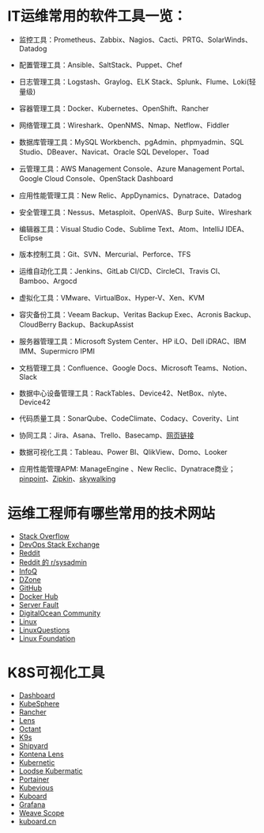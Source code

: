 # IT运维常用的软件工具一览：

- 监控工具：Prometheus、Zabbix、Nagios、Cacti、PRTG、SolarWinds、Datadog

- 配置管理工具：Ansible、SaltStack、Puppet、Chef

- 日志管理工具：Logstash、Graylog、ELK Stack、Splunk、Flume、Loki(轻量级)

- 容器管理工具：Docker、Kubernetes、OpenShift、Rancher

- 网络管理工具：Wireshark、OpenNMS、Nmap、Netflow、Fiddler

- 数据库管理工具：MySQL Workbench、pgAdmin、phpmyadmin、SQL Studio、DBeaver、Navicat、Oracle SQL Developer、Toad

- 云管理工具：AWS Management Console、Azure Management Portal、Google Cloud Console、OpenStack Dashboard

- 应用性能管理工具：New Relic、AppDynamics、Dynatrace、Datadog

- 安全管理工具：Nessus、Metasploit、OpenVAS、Burp Suite、Wireshark

- 编辑器工具：Visual Studio Code、Sublime Text、Atom、IntelliJ IDEA、Eclipse

- 版本控制工具：Git、SVN、Mercurial、Perforce、TFS

- 运维自动化工具：Jenkins、GitLab CI/CD、CircleCI、Travis CI、Bamboo、Argocd

- 虚拟化工具：VMware、VirtualBox、Hyper-V、Xen、KVM

- 容灾备份工具：Veeam Backup、Veritas Backup Exec、Acronis Backup、CloudBerry Backup、BackupAssist

- 服务器管理工具：Microsoft System Center、HP iLO、Dell iDRAC、IBM IMM、Supermicro IPMI

- 文档管理工具：Confluence、Google Docs、Microsoft Teams、Notion、Slack

- 数据中心设备管理工具：RackTables、Device42、NetBox、nlyte、Device42

- 代码质量工具：SonarQube、CodeClimate、Codacy、Coverity、Lint

- 协同工具：Jira、Asana、Trello、Basecamp、[网页链接](https://monday.com/)

- 数据可视化工具：Tableau、Power BI、QlikView、Domo、Looker

- 应用性能管理APM: ManageEngine 、New Reclic、Dynatrace商业；[pinpoint](https://github.com/naver/pinpoint)、[Zipkin](https://github.com/openzipkin/zipkin)、[skywalking](https://github.com/apache/incubator-skywalking)

# 运维工程师有哪些常用的技术网站
- [Stack Overflow](https://stackoverflow.com/)  
- [DevOps Stack Exchange](https://devops.stackexchange.com/)  
- [Reddit](https://www.reddit.com/r/devops/)  
- [Reddit 的 r/sysadmin](https://www.reddit.com/r/sysadmin/)  
- [InfoQ](https://www.infoq.cn/)  
- [DZone](https://dzone.com/)  
- [GitHub](https://github.com/)  
- [Docker Hub](https://hub.docker.com/)  
- [Server Fault](https://serverfault.com/) 
- [DigitalOcean Community](https://www.digitalocean.com/community) 
- [Linux](https://www.linux.com/)   
- [LinuxQuestions](https://www.linuxquestions.org/)  
- [Linux Foundation](https://training.linuxfoundation.cn/)    

# K8S可视化工具
- [Dashboard](https://github.com/kubernetes/dashboard)  
- [KubeSphere](https://kubesphere.io/) 
- [Rancher](https://rancher.com/)  
- [Lens](https://k8slens.dev/) 
- [Octant](https://octant.dev/)  
- [K9s](https://k9scli.io/)
- [Shipyard](https://shipyard-project.io/)
- [Kontena Lens](https://www.kontena.io/lens/)
- [Kubernetic](https://kubernetic.com/)
- [Loodse Kubermatic](https://www.kubermatic.com/)  
- [Portainer](https://www.portainer.io/)
- [Kubevious](https://kubevious.io/)
- [Kuboard](https://github.com/eip-work/kuboard-press)    
- [Grafana](https://grafana.com/)  
- [Weave Scope](https://www.weave.works/oss/scope/)
- [kuboard.cn](https://kuboard.cn/install/install-k8s.html#kuboard-spray)  
